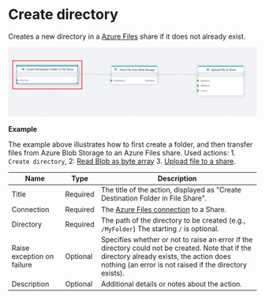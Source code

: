 # Create directory

Creates a new directory in a [Azure Files](https://learn.microsoft.com/en-us/azure/storage/files/storage-files-introduction) share if it does not already exist.

![img](../../../../images/flow/create-directory-flow.png)


**Example**

The example above illustrates how to first create a folder, and then transfer files from Azure Blob Storage to an Azure Files share. Used actions: 1. `Create directory`, 2: [Read Blob as byte array](../azure-blob-storage/read-blob-as-byte-array.md) 3. [Upload file to a share](upload-file.md).

| Name                        | Type      | Description |
|-----------------------------|-----------|--------------------------------------------------------|
| Title                       | Required  | The title of the action, displayed as "Create Destination Folder in File Share". |
| Connection                  | Required  | The [Azure Files connection](./connecting-to-azure-files.md) to a Share. |
| Directory                   | Required  | The path of the directory to be created (e.g., `/MyFolder`) The starting `/` is optional. |
| Raise exception on failure  | Optional  | Specifies whether or not to raise an error if the directory could not be created. Note that if the directory already exists, the action does nothing (an error is not raised if the directory exists). |
| Description                 | Optional  | Additional details or notes about the action. |
